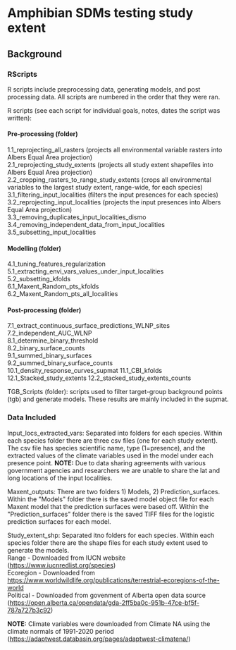 # Amphibian SDMs testing study extent
## Background

### RScripts  
R scripts include preprocessing data, generating models, and post processing data. All scripts are numbered in the order that they were ran.  
  
R scripts (see each script for individual goals, notes, dates the script was written):  
#### Pre-processing (folder)
1.1_reprojecting_all_rasters (projects all environmental variable rasters into Albers Equal Area projection)  
2.1_reprojecting_study_extents (projects all study extent shapefiles into Albers Equal Area projection)  
2.2_cropping_rasters_to_range_study_extents (crops all environmental variables to the largest study extent, range-wide, for each species)    
3.1_filtering_input_localities (filters the input presences for each species)  
3.2_reprojecting_input_localities (projects the input presences into Albers Equal Area projection)    
3.3_removing_duplicates_input_localities_dismo  
3.4_removing_independent_data_from_input_localities  
3.5_subsetting_input_localities  
#### Modelling (folder)
4.1_tuning_features_regularization  
5.1_extracting_envi_vars_values_under_input_localities  
5.2_subsetting_kfolds  
6.1_Maxent_Random_pts_kfolds  
6.2_Maxent_Random_pts_all_localities
#### Post-processing (folder)
7.1_extract_continuous_surface_predictions_WLNP_sites  
7.2_independent_AUC_WLNP  
8.1_determine_binary_threshold  
8.2_binary_surface_counts  
9.1_summed_binary_surfaces  
9.2_summed_binary_surface_counts  
10.1_density_response_curves_supmat
11.1_CBI_kfolds
12.1_Stacked_study_extents
12.2_stacked_study_extents_counts

TGB_Scripts (folder): scripts used to filter target-group background points (tgb) and generate models. These results are mainly included in the supmat. 
  
### Data Included 
Input_locs_extracted_vars: Separated into folders for each species. Within each species folder there are three csv files (one for each study extent). The csv file has species scientific name, type (1=presence), and the extracted values of the climate variables used in the model under each presence point. **NOTE:** Due to data sharing agreements with various government agencies and researchers we are unable to share the lat and long locations of the input localities.   

Maxent_outputs: There are two folders 1) Models, 2) Prediction_surfaces. Within the "Models" folder there is the saved model object file for each Maxent model that the prediction surfaces were based off. Within the "Prediction_surfaces" folder there is the saved TIFF files for the logistic prediction surfaces for each model.   

Study_extent_shp: Separated itno folders for each species. Within each species folder there are the shape files for each study extent used to generate the models.    
  Range - Downloaded from IUCN website (https://www.iucnredlist.org/species)  
  Ecoregion - Downloaded from https://www.worldwildlife.org/publications/terrestrial-ecoregions-of-the-world  
  Political - Downloaded from govenment of Alberta open data source (https://open.alberta.ca/opendata/gda-2ff5ba0c-951b-47ce-bf5f-787a727b3c92)  

**NOTE:** Climate variables were downloaded from Climate NA using the climate normals of 1991-2020 period  
 (https://adaptwest.databasin.org/pages/adaptwest-climatena/)
